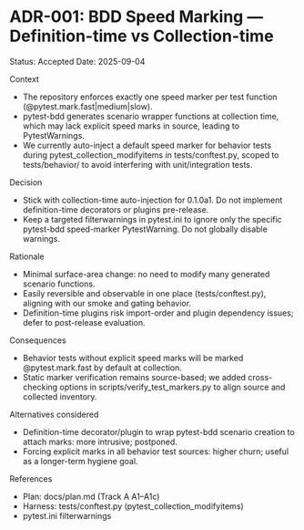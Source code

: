 # ADR-001: BDD Speed Marking — Definition-time vs Collection-time

Status: Accepted
Date: 2025-09-04

Context
- The repository enforces exactly one speed marker per test function (@pytest.mark.fast|medium|slow).
- pytest-bdd generates scenario wrapper functions at collection time, which may lack explicit speed marks in source, leading to PytestWarnings.
- We currently auto-inject a default speed marker for behavior tests during pytest_collection_modifyitems in tests/conftest.py, scoped to tests/behavior/ to avoid interfering with unit/integration tests.

Decision
- Stick with collection-time auto-injection for 0.1.0a1. Do not implement definition-time decorators or plugins pre-release.
- Keep a targeted filterwarnings in pytest.ini to ignore only the specific pytest-bdd speed-marker PytestWarning. Do not globally disable warnings.

Rationale
- Minimal surface-area change: no need to modify many generated scenario functions.
- Easily reversible and observable in one place (tests/conftest.py), aligning with our smoke and gating behavior.
- Definition-time plugins risk import-order and plugin dependency issues; defer to post-release evaluation.

Consequences
- Behavior tests without explicit speed marks will be marked @pytest.mark.fast by default at collection.
- Static marker verification remains source-based; we added cross-checking options in scripts/verify_test_markers.py to align source and collected inventory.

Alternatives considered
- Definition-time decorator/plugin to wrap pytest-bdd scenario creation to attach marks: more intrusive; postponed.
- Forcing explicit marks in all behavior test sources: higher churn; useful as a longer-term hygiene goal.

References
- Plan: docs/plan.md (Track A A1–A1c)
- Harness: tests/conftest.py (pytest_collection_modifyitems)
- pytest.ini filterwarnings
